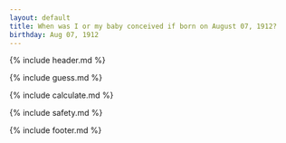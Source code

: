 ```yaml
---
layout: default
title: When was I or my baby conceived if born on August 07, 1912?
birthday: Aug 07, 1912
---
```


{% include header.md %}

{% include guess.md %}

{% include calculate.md %}

{% include safety.md %}

{% include footer.md %}




